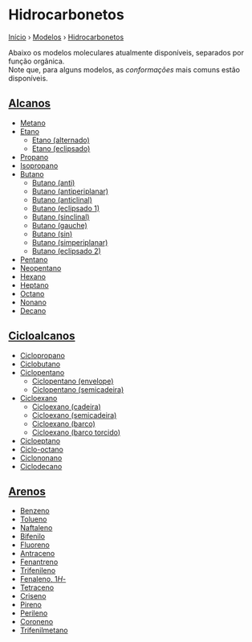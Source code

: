 # Hidrocarbonetos

[Início][inicio] › [Modelos][modelos] › [Hidrocarbonetos][hidrocarbonetos]

Abaixo os modelos moleculares atualmente disponíveis, separados por função orgânica.  
Note que, para alguns modelos, as *conformações* mais comuns estão disponíveis.  

## [Alcanos][alcanos]

- [Metano](https://grsousajunior.github.io/metano)
- [Etano](https://grsousajunior.github.io/etano)
  - [Etano (alternado)](https://grsousajunior.github.io/etano-alternado)
  - [Etano (eclipsado)](https://grsousajunior.github.io/etano-eclipsado)
- [Propano](https://grsousajunior.github.io/propano)
- [Isopropano](https://grsousajunior.github.io/isopropano)
- [Butano](https://grsousajunior.github.io/butano)
  - [Butano (anti)](https://grsousajunior.github.io/butano-anti)
  - [Butano (antiperiplanar)](https://grsousajunior.github.io/butano-antiperiplanar)
  - [Butano (anticlinal)](https://grsousajunior.github.io/butano-anticlinal)
  - [Butano (eclipsado 1)](https://grsousajunior.github.io/butano-eclipsado-1)
  - [Butano (sinclinal)](https://grsousajunior.github.io/butano-sinclinal)
  - [Butano (gauche)](https://grsousajunior.github.io/butano-gauche)
  - [Butano (sin)](https://grsousajunior.github.io/butano-sin)
  - [Butano (simperiplanar)](https://grsousajunior.github.io/butano-sinperiplanar)
  - [Butano (eclipsado 2)](https://grsousajunior.github.io/butano-eclipsado-2)
- [Pentano](https://grsousajunior.github.io/pentano)
- [Neopentano](https://grsousajunior.github.io/neopentano)
- [Hexano](https://grsousajunior.github.io/hexano)
- [Heptano](https://grsousajunior.github.io/heptano)
- [Octano](https://grsousajunior.github.io/octano)
- [Nonano](https://grsousajunior.github.io/nonano)
- [Decano](https://grsousajunior.github.io/decano)

## [Cicloalcanos][cicloalcanos]

- [Ciclopropano](https://grsousajunior.github.io/ciclopropano)
- [Ciclobutano](https://grsousajunior.github.io/ciclobutano)
- [Ciclopentano](https://grsousajunior.github.io/ciclopentano)
  - [Ciclopentano (envelope)](https://grsousajunior.github.io/ciclopentano-envelope)
  - [Ciclopentano (semicadeira)](https://grsousajunior.github.io/ciclopentano-semicadeira)
- [Cicloexano](https://grsousajunior.github.io/cicloexano)
  - [Cicloexano (cadeira)](https://grsousajunior.github.io/cicloexano-cadeira)
  - [Cicloexano (semicadeira)](https://grsousajunior.github.io/cicloexano-semicadeira)
  - [Cicloexano (barco)](https://grsousajunior.github.io/cicloexano-barco)
  - [Cicloexano (barco torcido)](https://grsousajunior.github.io/cicloexano-barco-torcido)
- [Cicloeptano](https://grsousajunior.github.io/cicloeptano)
- [Ciclo-octano](https://grsousajunior.github.io/ciclo-octano)
- [Ciclononano](https://grsousajunior.github.io/ciclononano)
- [Ciclodecano](https://grsousajunior.github.io/ciclodecano)

## [Arenos][arenos]

- [Benzeno](https://grsousajunior.github.io/benzeno)
- [Tolueno](https://grsousajunior.github.io/tolueno)
- [Naftaleno](https://grsousajunior.github.io/naftaleno)
- [Bifenilo](https://grsousajunior.github.io/bifenilo)
- [Fluoreno](https://grsousajunior.github.io/floreno)
- [Antraceno](https://grsousajunior.github.io/antraceno)
- [Fenantreno](https://grsousajunior.github.io/fenantreno)
- [Trifenileno](https://grsousajunior.github.io/trifenileno)
- [Fenaleno, 1*H*-](https://grsousajunior.github.io/1H-fenaleno)
- [Tetraceno](https://grsousajunior.github.io/tetraceno)
- [Criseno](https://grsousajunior.github.io/criseno)
- [Pireno](https://grsousajunior.github.io/pireno)
- [Perileno](https://grsousajunior.github.io/perileno)
- [Coroneno](https://grsousajunior.github.io/coroneno)
- [Trifenilmetano](https://grsousajunior.github.io/trifenileno)

[inicio]: https://grsousajunior.github.io
[modelos]: https://grsousajunior.github.io/modelos
[hidrocarbonetos]: https://grsousajunior.github.io/modelos/hidrocarbonetos
[alcanos]: https://grsousajunior.github.io/modelos/hidrocarbonetos/alcanos
[cicloalcanos]: https://grsousajunior.github.io/modelos/hidrocarbonetos/cicloalcanos
[arenos]: https://grsousajunior.github.io/modelos/hidrocarbonetos/arenos
